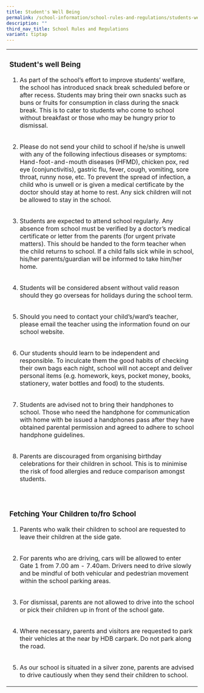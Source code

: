 ```yaml
---
title: Student's Well Being
permalink: /school-information/school-rules-and-regulations/students-well-being/
description: ""
third_nav_title: School Rules and Regulations
variant: tiptap
---
```

<table style="minWidth: 75px">
<colgroup>
<col>
<col>
<col>
</colgroup>
<tbody>
<tr>
<td rowspan="1" colspan="3">
<h3>Student's well Being<br></h3>
<ol data-tight="true" class="tight">
<li>
<p>As part of the school’s effort to improve students’ welfare, the school
has introduced snack break scheduled before or after recess. Students may
bring their own snacks such as buns or fruits for consumption in class
during the snack break. This is to cater to students who come to school
without breakfast or those who may be hungry prior to dismissal.
<br>
<br>
</p>
</li>
<li>
<p>Please do not send your child to school if he/she is unwell with any of
the following infectious diseases or symptoms: Hand-foot-and-mouth diseases
(HFMD), chicken pox, red eye (conjunctivitis), gastric flu, fever, cough,
vomiting, sore throat, runny nose, etc. To prevent the spread of infection,
a child who is unwell or is given a medical certificate by the doctor should
stay at home to rest. Any sick children will not be allowed to stay in
the school.
<br>
<br>
</p>
</li>
<li>
<p>Students are expected to attend school regularly. Any absence from school
must be verified by a doctor’s medical certificate or letter from the parents
(for urgent private matters). This should be handed to the form teacher
when the child returns to school. If a child falls sick while in school,
his/her parents/guardian will be informed to take him/her home.
<br>
<br>
</p>
</li>
<li>
<p>Students will be considered absent without valid reason should they go
overseas for holidays during the school term.
<br>
<br>
</p>
</li>
<li>
<p>Should you need to contact your child’s/ward’s teacher, please email the
teacher using the information found on our school website.
<br>
<br>
</p>
</li>
<li>
<p>Our students should learn to be independent and responsible. To inculcate
them the good habits of checking their own bags each night, school will
not accept and deliver personal items (e.g. homework, keys, pocket money,
books, stationery, water bottles and food) to the students.
<br>
<br>
</p>
</li>
<li>
<p>Students are advised not to bring their handphones to school. Those who
need the handphone for communication with home with be issued a handphones
pass after they have obtained parental permission and agreed to adhere
to school handphone guidelines.
<br>
<br>
</p>
</li>
<li>
<p>Parents are discouraged from organising birthday celebrations for their
children in school. This is to minimise the risk of food allergies and
reduce comparison amongst students.
<br>
</p>
</li>
</ol>
</td>
</tr>
<tr>
<td rowspan="1" colspan="3">
<h3><br>Fetching Your Children to/fro School<br></h3>
<p></p>
<ol data-tight="true" class="tight">
<li>
<p>Parents who walk their children to school are requested to leave their
children at the side gate.
<br>
<br>
</p>
</li>
<li>
<p>For parents who are driving, cars will be allowed to enter Gate 1 from
7.00 am - 7.40am. Drivers need to drive slowly and be mindful of both vehicular
and pedestrian movement within the school parking areas.
<br>
<br>
</p>
</li>
<li>
<p>For dismissal, parents are not allowed to drive into the school or pick
their children up in front of the school gate.
<br>
<br>
</p>
</li>
<li>
<p>Where necessary, parents and visitors are requested to park their vehicles
at the near by HDB carpark. Do not park along the road.
<br>
<br>
</p>
</li>
<li>
<p>As our school is situated in a silver zone, parents are advised to drive
cautiously when they send their children to school.</p>
</li>
</ol>
</td>
</tr>
</tbody>
</table>
<p></p>